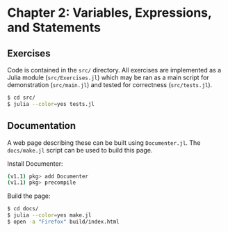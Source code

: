 # Chapter 2: Variables, Expressions, and Statements

## Exercises

Code is contained in the `src/` directory. All exercises are implemented as a
Julia module (`src/Exercises.jl`) which may be ran as a main script for
demonstration (`src/main.jl`) and tested for correctness (`src/tests.jl`).

```bash
$ cd src/
$ julia --color=yes tests.jl
```

## Documentation

A web page describing these can be built using `Documenter.jl`. The
`docs/make.jl` script can be used to build this page.

Install Documenter:

```bash
(v1.1) pkg> add Documenter
(v1.1) pkg> precompile
```

Build the page:

```bash
$ cd docs/
$ julia --color=yes make.jl
$ open -a "Firefox" build/index.html
```
